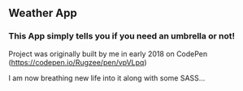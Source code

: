 ## Weather App

### This App simply tells you if you need an umbrella or not!

Project was originally built by me in early 2018 on CodePen (https://codepen.io/Rugzee/pen/vpVLpq)

I am now breathing new life into it along with some SASS...

 

